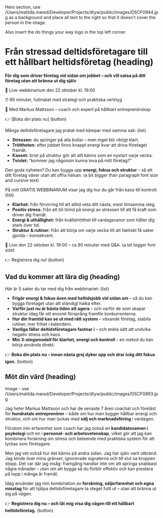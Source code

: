 <hero>

Hero section, use /Users/matilda.mared/Developer/Projects/dtyw/public/images/DSCF0944.jpg as a background and place all text to the right so that it doesn't cover the person in the image.

Also insert the do things your way logo in the top left corner.

# **Från stressad deltidsföretagare till ett hållbart heltidsföretag** (heading)

**För dig som driver företag vid sidan om jobbet – och vill satsa på ditt företag utan att bränna ut dig själv**

📅 Live-webbinarium den 22 oktober kl. 19:00

⏰ 90 minuter, fullmatat med strategi och praktiska verktyg

🎤 Med Markus Mattsson – coach och expert på hållbart entreprenörskap

👉 [Boka din plats nu] (button)

</hero>

<intro>

Många deltidsföretagare jag pratat med kämpar med samma sak: (list)

- **Stressen:** du springer på alla bollar – men inget blir riktigt klart.
- **Tröttheten:** efter jobbet finns knappt energi kvar att driva företaget framåt.
- **Kaoset:** brist på struktur gör att allt känns som en nystart varje vecka.
- **Tvivlet:** “kommer jag någonsin kunna leva på mitt företag?”

Den goda nyheten? Du kan bygga upp **energi, fokus och struktur** – så att ditt företag växer utan att offra hälsan. (a bit bigger than paragraph font size and cursive text)

På mitt GRATIS WEBBINARIUM visar jag dig hur du går från kaos till kontroll: (list)

- **Klarhet:** från förvirring till att alltid veta ditt nästa, mest lönsamma steg.
- **Positiv stress:** från att bli tömd på energi av stressen till att få kraft som driver dig framåt.
- **Energi & uthållighet:** från kvällströtthet till vardagsvanor som håller dig stark över tid.
- **Struktur & rutiner:** från att börja om varje vecka till att faktiskt få saker gjorda – konsekvent.

📅 Live den 22 oktober kl. 19:00 – ca 90 minuter med Q&A. (a bit bigger font size)

👉 Registrera dig nu! (button)

</intro>

<learn>

## Vad du kommer att lära dig (heading)

Här är 5 saker du tar med dig från webbinariet: (list)

- **Frigör energi & fokus även med heltidsjobb vid sidan om** – så du kan bygga företaget utan att ständigt halka efter.
- **Varför just nu är bästa tiden att agera** – och varför de som skapar struktur idag får ett enormt försprång framför konkurrenterna.
- **Hur din framtid kan se ut med rätt system** – växande företag, stabila rutiner, mer frihet i kalendern.
- **Vanliga fällor deltidsföretagare fastnar i** – och enkla sätt att undvika negativ stress och kaos.
- **Min 3-stegsmodell för klarhet, energi och kontroll** – en metod du kan börja använda direkt.

👉 **Boka din plats nu – innan nästa grej dyker upp och drar iväg ditt fokus igen.** (button)

</learn>

<host>

## Möt din värd (heading)

Image - use /Users/matilda.mared/Developer/Projects/dtyw/public/images/DSCF0893.jpg

Jag heter Markus Mattsson och har de senaste 7 åren coachat och föreläst för **hundratals entreprenörer** – både om hur man bygger hållbar energi och struktur, och om hur man lyckas med **sälj och marknadsföring** i vardagen.

Förutom min erfarenhet som coach har jag också en **kandidatexamen i psykologi** och en i **personal- och arbetsvetenskap**, vilket gör att jag kan kombinera forskning om stress och beteende med praktiska system för att lyckas som företagare.

Men jag vet också hur det känns på andra sidan. Jag har själv varit utbränd. Jag körde över mina gränser, ignorerade signalerna och till slut sa kroppen stopp. Det var där jag insåg: framgång handlar inte om att springa snabbast några månader – utan om att bygga så du förblir effektiv och kan prestera på topp i många år framåt.

Idag använder jag min kombination av **forskning, säljerfarenhet och egna misstag** för att hjälpa deltidsföretagare ta steget fullt ut – utan att bränna ut sig på vägen.

👉 **Registrera dig nu – och låt mig visa dig vägen till ett hållbart heltidsföretag.** (button)

</host>
